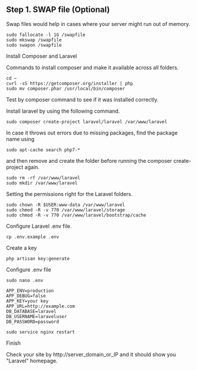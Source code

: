 ## Step 1. SWAP file (Optional)

Swap files would help in cases where your server might run out of memory.

    sudo fallocate -l 1G /swapfile
    sudo mkswap /swapfile
    sudo swapon /swapfile

Install Composer and Laravel

Commands to install composer and make it available across all folders.

    cd ~
    curl -sS https://getcomposer.org/installer | php
    sudo mv composer.phar /usr/local/bin/composer

Test by composer command to see if it was installed correctly.

Install laravel by using the following command.

    sudo composer create-project laravel/laravel /var/www/laravel

In case it throws out errors due to missing packages, find the package name using

    sudo apt-cache search php7-*

and then remove and create the folder before running the composer create-project again.

    sudo rm -rf /var/www/laravel
    sudo mkdir /var/www/laravel

Setting the permissions right for the Laravel folders.

    sudo chown -R $USER:www-data /var/www/laravel
    sudo chmod -R -v 770 /var/www/laravel/storage
    sudo chmod -R -v 770 /var/www/laravel/bootstrap/cache

Configure Laravel .env file.

    cp .env.example .env
    
 Create a key
    
    php artisan key:generate
    
Configure .env file
    
    sudo nano .env
    
    APP_ENV=production
    APP_DEBUG=false
    APP_KEY=your key
    APP_URL=http://example.com
    DB_DATABASE=laravel
    DB_USERNAME=laraveluser
    DB_PASSWORD=password
    
    sudo service nginx restart
    
Finish

Check your site by http://server_domain_or_IP and it should show you "Laravel" homepage.
